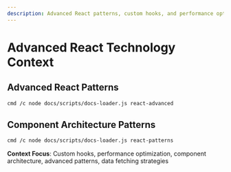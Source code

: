```yaml
---
description: Advanced React patterns, custom hooks, and performance optimization
---
```


# Advanced React Technology Context

## Advanced React Patterns
```bash
cmd /c node docs/scripts/docs-loader.js react-advanced
```

## Component Architecture Patterns
```bash
cmd /c node docs/scripts/docs-loader.js react-patterns
```

**Context Focus**: Custom hooks, performance optimization, component architecture, advanced patterns, data fetching strategies
